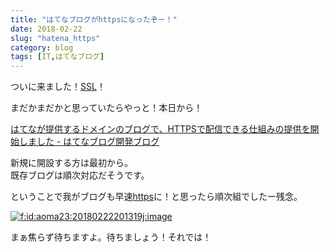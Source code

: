 ```yaml
---
title: "はてなブログがhttpsになったぞー！"
date: 2018-02-22
slug: "hatena_https"
category: blog
tags: [IT,はてなブログ]
---
```

<p>ついに来ました！<a class="keyword" href="http://d.hatena.ne.jp/keyword/SSL">SSL</a>！</p>

<p>まだかまだかと思っていたらやっと！本日から！</p>

<p><a href="http://staff.hatenablog.com/entry/2018/02/22/150000">&#x306F;&#x3066;&#x306A;&#x304C;&#x63D0;&#x4F9B;&#x3059;&#x308B;&#x30C9;&#x30E1;&#x30A4;&#x30F3;&#x306E;&#x30D6;&#x30ED;&#x30B0;&#x3067;&#x3001;HTTPS&#x3067;&#x914D;&#x4FE1;&#x3067;&#x304D;&#x308B;&#x4ED5;&#x7D44;&#x307F;&#x306E;&#x63D0;&#x4F9B;&#x3092;&#x958B;&#x59CB;&#x3057;&#x307E;&#x3057;&#x305F; - &#x306F;&#x3066;&#x306A;&#x30D6;&#x30ED;&#x30B0;&#x958B;&#x767A;&#x30D6;&#x30ED;&#x30B0;</a></p>

<p>新規に開設する方は最初から。<br/>
既存ブログは順次対応だそうです。</p>

<p>ということで我がブログも早速<a class="keyword" href="http://d.hatena.ne.jp/keyword/https">https</a>に！と思ったら順次組でしたー残念。</p>

<p><span itemscope itemtype="http://schema.org/Photograph"><a href="http://f.hatena.ne.jp/aoma23/20180222201319" class="hatena-fotolife" itemprop="url"><img src="https://cdn-ak.f.st-hatena.com/images/fotolife/a/aoma23/20180222/20180222201319.jpg" alt="f:id:aoma23:20180222201319j:image" title="f:id:aoma23:20180222201319j:image" class="hatena-fotolife" itemprop="image"></a></span></p>

<p>まぁ焦らず待ちますよ。待ちましょう！それでは！</p>

